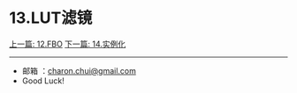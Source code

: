 # 13.LUT滤镜





[上一篇: 12.FBO](https://github.com/CharonChui/AndroidNote/blob/master/VideoDevelopment/OpenGL/12.FBO.md)
[下一篇: 14.实例化](https://github.com/CharonChui/AndroidNote/blob/master/VideoDevelopment/OpenGL/12.FBO.md)


---

- 邮箱 ：charon.chui@gmail.com  
- Good Luck! 































